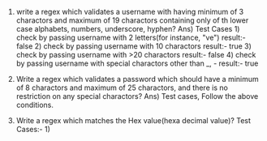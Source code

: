 1) write a regex which validates a username with having minimum of 3 charactors and maximum of 19 charactors containing only of th lower case alphabets, numbers, underscore, hyphen?
	Ans) Test Cases
		1) check by passing username with 2 letters(for instance, "ve")
		result:- false
		2) check by passing username with 10 charactors
		result:- true
		3) check by passing username with >20 charactors
		result:- false
		4) check by passing username with special charactors other than _, -
		result:- true

2) Write a regex which validates a password which should have a minimum of 8 charactors and maximum of 25 charactors, and there is no restriction on any special charactors?
	Ans) Test cases, Follow the above conditions.

3) Write a regex which matches the Hex value(hexa decimal value)?
	Test Cases:-
		1) 

